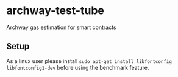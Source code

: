 # archway-test-tube
Archway gas estimation for smart contracts

## Setup

As a linux user please install `sudo apt-get install libfontconfig libfontconfig1-dev` before using the benchmark feature.